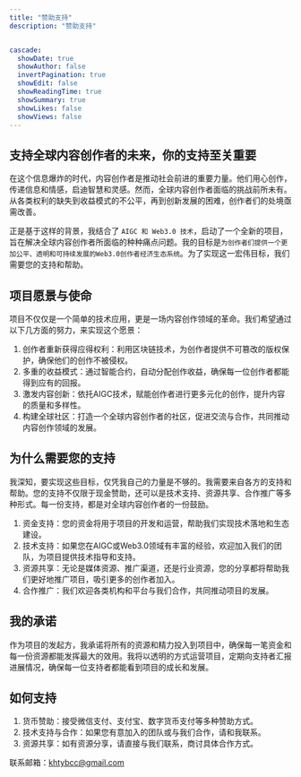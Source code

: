 ```yaml
---
title: "赞助支持"
description: "赞助支持"


cascade:
  showDate: true
  showAuthor: false
  invertPagination: true
  showEdit: false
  showReadingTime: true
  showSummary: true
  showLikes: false
  showViews: false
---
```


## 支持全球内容创作者的未来，你的支持至关重要

在这个信息爆炸的时代，内容创作者是推动社会前进的重要力量。他们用心创作，传递信息和情感，启迪智慧和灵感。然而，全球内容创作者面临的挑战前所未有。从各类权利的缺失到收益模式的不公平，再到创新发展的困难，创作者们的处境亟需改善。

正是基于这样的背景，我结合了 ```AIGC 和 Web3.0 技术```，启动了一个全新的项目，旨在解决全球内容创作者所面临的种种痛点问题。我的目标是```为创作者们提供一个更加公平、透明和可持续发展的Web3.0创作者经济生态系统```。为了实现这一宏伟目标，我们需要您的支持和帮助。

## 项目愿景与使命

项目不仅仅是一个简单的技术应用，更是一场内容创作领域的革命。我们希望通过以下几方面的努力，来实现这个愿景：

1. 创作者重新获得应得权利：利用区块链技术，为创作者提供不可篡改的版权保护，确保他们的创作不被侵权。
2. 多重的收益模式：通过智能合约，自动分配创作收益，确保每一位创作者都能得到应有的回报。
3. 激发内容创新：依托AIGC技术，赋能创作者进行更多元化的创作，提升内容的质量和多样性。
4. 构建全球社区：打造一个全球内容创作者的社区，促进交流与合作，共同推动内容创作领域的发展。

## 为什么需要您的支持
我深知，要实现这些目标，仅凭我自己的力量是不够的。我需要来自各方的支持和帮助。您的支持不仅限于现金赞助，还可以是技术支持、资源共享、合作推广等多种形式。每一份支持，都是对全球内容创作者的一份鼓励。

1. 资金支持：您的资金将用于项目的开发和运营，帮助我们实现技术落地和生态建设。
2. 技术支持：如果您在AIGC或Web3.0领域有丰富的经验，欢迎加入我们的团队，为项目提供技术指导和支持。
3. 资源共享：无论是媒体资源、推广渠道，还是行业资源，您的分享都将帮助我们更好地推广项目，吸引更多的创作者加入。
4. 合作推广：我们欢迎各类机构和平台与我们合作，共同推动项目的发展。

## 我的承诺
作为项目的发起方，我承诺将所有的资源和精力投入到项目中，确保每一笔资金和每一份资源都能发挥最大的效用。我将以透明的方式运营项目，定期向支持者汇报进展情况，确保每一位支持者都能看到项目的成长和发展。

## 如何支持

1. 货币赞助：接受微信支付、支付宝、数字货币支付等多种赞助方式。
2. 技术支持与合作：如果您有意加入的团队或与我们合作，请和我联系。
3. 资源共享：如有资源分享，请直接与我们联系，商讨具体合作方式。

联系邮箱：[khtybcc@gmail.com](mailto:hktybcc@gmail.com)